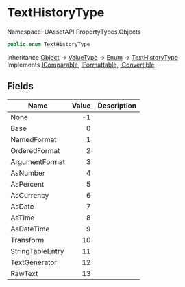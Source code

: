 # TextHistoryType

Namespace: UAssetAPI.PropertyTypes.Objects

```csharp
public enum TextHistoryType
```

Inheritance [Object](https://docs.microsoft.com/en-us/dotnet/api/system.object) → [ValueType](https://docs.microsoft.com/en-us/dotnet/api/system.valuetype) → [Enum](https://docs.microsoft.com/en-us/dotnet/api/system.enum) → [TextHistoryType](./uassetapi.propertytypes.objects.texthistorytype.md)<br>
Implements [IComparable](https://docs.microsoft.com/en-us/dotnet/api/system.icomparable), [IFormattable](https://docs.microsoft.com/en-us/dotnet/api/system.iformattable), [IConvertible](https://docs.microsoft.com/en-us/dotnet/api/system.iconvertible)

## Fields

| Name | Value | Description |
| --- | --: | --- |
| None | -1 |  |
| Base | 0 |  |
| NamedFormat | 1 |  |
| OrderedFormat | 2 |  |
| ArgumentFormat | 3 |  |
| AsNumber | 4 |  |
| AsPercent | 5 |  |
| AsCurrency | 6 |  |
| AsDate | 7 |  |
| AsTime | 8 |  |
| AsDateTime | 9 |  |
| Transform | 10 |  |
| StringTableEntry | 11 |  |
| TextGenerator | 12 |  |
| RawText | 13 |  |

